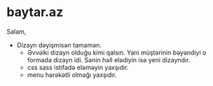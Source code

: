 # baytar.az

Salam,
- Dizayn dəyişmisən tamamən. 
  - Əvvəlki dizayn olduğu kimi qalsın. Yani müştərinin bəyəndiyi o formada dizayn idi. Sənin həll elədiyin isə yeni dizayndır.
  - css sass istifadə eləməyin yaxşıdır. 
  - menu hərəkətli olmağı yaxşıdır.
